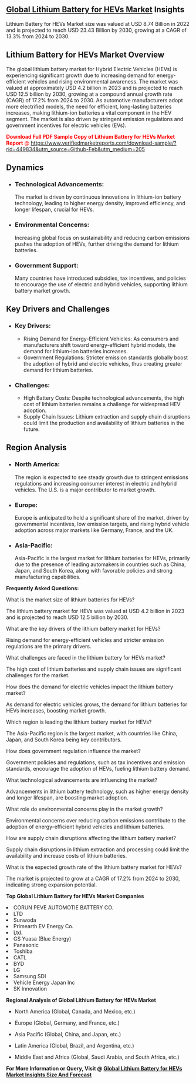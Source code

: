 <h2><a href="https://www.verifiedmarketreports.com/download-sample/?rid=449834&amp;utm_source=Github&amp;utm_medium=205" target="_blank">Global Lithium Battery for HEVs Market</a> Insights</h2><p>Lithium Battery for HEVs Market size was valued at USD 8.74 Billion in 2022 and is projected to reach USD 23.43 Billion by 2030, growing at a CAGR of 13.3% from 2024 to 2030.</p><p> <h2>Lithium Battery for HEVs Market Overview</h2> <p>The global lithium battery market for Hybrid Electric Vehicles (HEVs) is experiencing significant growth due to increasing demand for energy-efficient vehicles and rising environmental awareness. The market was valued at approximately USD 4.2 billion in 2023 and is projected to reach USD 12.5 billion by 2030, growing at a compound annual growth rate (CAGR) of 17.2% from 2024 to 2030. As automotive manufacturers adopt more electrified models, the need for efficient, long-lasting batteries increases, making lithium-ion batteries a vital component in the HEV segment. The market is also driven by stringent emission regulations and government incentives for electric vehicles (EVs).</p> <p><p><span class=""><span style="color: #ff0000;"><strong>Download Full PDF Sample Copy of Lithium Battery for HEVs Market Report</strong> @ </span><a href="https://www.verifiedmarketreports.com/download-sample/?rid=449834&amp;utm_source=Github-Feb&amp;utm_medium=205" target="_blank">https://www.verifiedmarketreports.com/download-sample/?rid=449834&amp;utm_source=Github-Feb&amp;utm_medium=205</a></span></p></p> <h2>Dynamics</h2> <ul> <li><h3>Technological Advancements:</h3> The market is driven by continuous innovations in lithium-ion battery technology, leading to higher energy density, improved efficiency, and longer lifespan, crucial for HEVs.</li> <li><h3>Environmental Concerns:</h3> Increasing global focus on sustainability and reducing carbon emissions pushes the adoption of HEVs, further driving the demand for lithium batteries.</li> <li><h3>Government Support:</h3> Many countries have introduced subsidies, tax incentives, and policies to encourage the use of electric and hybrid vehicles, supporting lithium battery market growth.</li> </ul> <h2>Key Drivers and Challenges</h2> <ul> <li><h3>Key Drivers:</h3> <ul> <li>Rising Demand for Energy-Efficient Vehicles: As consumers and manufacturers shift toward energy-efficient hybrid models, the demand for lithium-ion batteries increases.</li> <li>Government Regulations: Stricter emission standards globally boost the adoption of hybrid and electric vehicles, thus creating greater demand for lithium batteries.</li> </ul> </li> <li><h3>Challenges:</h3> <ul> <li>High Battery Costs: Despite technological advancements, the high cost of lithium batteries remains a challenge for widespread HEV adoption.</li> <li>Supply Chain Issues: Lithium extraction and supply chain disruptions could limit the production and availability of lithium batteries in the future.</li> </ul> </li> </ul> <h2>Region Analysis</h2> <ul> <li><h3>North America:</h3> The region is expected to see steady growth due to stringent emissions regulations and increasing consumer interest in electric and hybrid vehicles. The U.S. is a major contributor to market growth.</li> <li><h3>Europe:</h3> Europe is anticipated to hold a significant share of the market, driven by governmental incentives, low emission targets, and rising hybrid vehicle adoption across major markets like Germany, France, and the UK.</li> <li><h3>Asia-Pacific:</h3> Asia-Pacific is the largest market for lithium batteries for HEVs, primarily due to the presence of leading automakers in countries such as China, Japan, and South Korea, along with favorable policies and strong manufacturing capabilities.</li> </ul> <p><strong>Frequently Asked Questions:</strong></p> <p>What is the market size of lithium batteries for HEVs?</p> <p>The lithium battery market for HEVs was valued at USD 4.2 billion in 2023 and is projected to reach USD 12.5 billion by 2030.</p> <p>What are the key drivers of the lithium battery market for HEVs?</p> <p>Rising demand for energy-efficient vehicles and stricter emission regulations are the primary drivers.</p> <p>What challenges are faced in the lithium battery for HEVs market?</p> <p>The high cost of lithium batteries and supply chain issues are significant challenges for the market.</p> <p>How does the demand for electric vehicles impact the lithium battery market?</p> <p>As demand for electric vehicles grows, the demand for lithium batteries for HEVs increases, boosting market growth.</p> <p>Which region is leading the lithium battery market for HEVs?</p> <p>The Asia-Pacific region is the largest market, with countries like China, Japan, and South Korea being key contributors.</p> <p>How does government regulation influence the market?</p> <p>Government policies and regulations, such as tax incentives and emission standards, encourage the adoption of HEVs, fueling lithium battery demand.</p> <p>What technological advancements are influencing the market?</p> <p>Advancements in lithium battery technology, such as higher energy density and longer lifespan, are boosting market adoption.</p> <p>What role do environmental concerns play in the market growth?</p> <p>Environmental concerns over reducing carbon emissions contribute to the adoption of energy-efficient hybrid vehicles and lithium batteries.</p> <p>How are supply chain disruptions affecting the lithium battery market?</p> <p>Supply chain disruptions in lithium extraction and processing could limit the availability and increase costs of lithium batteries.</p> <p>What is the expected growth rate of the lithium battery market for HEVs?</p> <p>The market is projected to grow at a CAGR of 17.2% from 2024 to 2030, indicating strong expansion potential.</p> </p><p><strong>Top Global Lithium Battery for HEVs Market Companies</strong></p><div data-test-id=""><p><li>CORUN PEVE AUTOMOTIE BATTERY CO.</li><li>LTD</li><li> Sunwoda</li><li> Primearth EV Energy Co.</li><li> Ltd.</li><li> GS Yuasa (Blue Energy)</li><li> Panasonic</li><li> Toshiba</li><li> CATL</li><li> BYD</li><li> LG</li><li> Samsung SDI</li><li> Vehicle Energy Japan Inc</li><li> SK Innovation</li></p><div><strong>Regional Analysis of&nbsp;Global Lithium Battery for HEVs Market</strong></div><ul><li dir="ltr"><p dir="ltr">North America&nbsp;(Global, Canada, and Mexico, etc.)</p></li><li dir="ltr"><p dir="ltr">Europe (Global, Germany, and France, etc.)</p></li><li dir="ltr"><p dir="ltr">Asia Pacific&nbsp;(Global, China, and Japan, etc.)</p></li><li dir="ltr"><p dir="ltr">Latin America&nbsp;(Global, Brazil, and Argentina, etc.)</p></li><li dir="ltr">Middle East and Africa&nbsp;(Global, Saudi Arabia, and South Africa, etc.)</li></ul><p><strong>For More Information or Query, Visit @&nbsp;</strong><strong><a href="https://www.verifiedmarketreports.com/product/lithium-battery-for-hevs-market/?utm_source=Github&amp;utm_medium=205" target="_blank">Global Lithium Battery for HEVs Market Insights Size And Forecast</a></strong></p></div>

